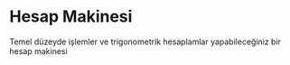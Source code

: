 # Hesap Makinesi
 Temel düzeyde işlemler ve trigonometrik hesaplamlar yapabileceğiniz bir hesap makinesi
